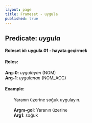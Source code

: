 ```yaml
---
layout: page
title: Frameset - uygula
published: true
---
```

<h2>Predicate: <i>uygula</i></h2>
<h4>Roleset id: uygula.01 - hayata geçirmek<br>
<h4>Roles:</h4>
<b>Arg-0</b>: <i>uygulayan</i>  (NOM) <br>
<b>Arg-1</b>: <i>uygulanan</i>  (NOM_ACC) <br>
<h4>Example:</h4>
&emsp;&emsp;Yaranın üzerine soğuk uygulayın.<br><br>
&emsp;&emsp;<b>Argm-gol</b>:  Yaranın üzerine<br>
&emsp;&emsp;<b>Arg1</b>:  soğuk<br>

